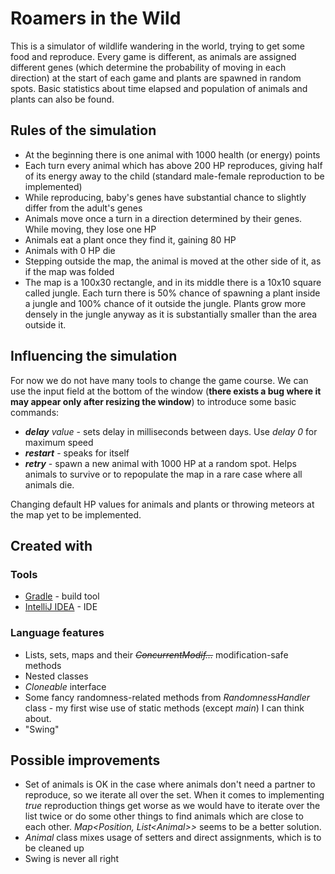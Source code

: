 # Roamers in the Wild

This is a simulator of wildlife wandering in the world, trying to get some food and reproduce. Every game is different, as animals are assigned different genes (which determine the probability of moving in each direction) at the start of each game and plants are spawned in random spots. Basic statistics about time elapsed and population of animals and plants can also be found.

## Rules of the simulation

* At the beginning there is one animal with 1000 health (or energy) points
* Each turn every animal which has above 200 HP reproduces, giving half of its energy away to the child (standard male-female reproduction to be implemented)
* While reproducing, baby's genes have substantial chance to slightly differ from the adult's genes
* Animals move once a turn in a direction determined by their genes. While moving, they lose one HP
* Animals eat a plant once they find it, gaining 80 HP
* Animals with 0 HP die
* Stepping outside the map, the animal is moved at the other side of it, as if the map was folded
* The map is a 100x30 rectangle, and in its middle there is a 10x10 square called jungle. Each turn there is 50% chance of spawning a plant inside a jungle and 100% chance of it outside the jungle. Plants grow more densely in the jungle anyway as it is substantially smaller than the area outside it.

## Influencing the simulation

For now we do not have many tools to change the game course. We can use the input field at the bottom of the window (**there exists a bug where it may appear only after resizing the window**) to introduce some basic commands:
* ***delay** value* - sets delay in milliseconds between days. Use *delay 0* for maximum speed
* ***restart*** - speaks for itself
* ***retry*** - spawn a new animal with 1000 HP at a random spot. Helps animals to survive or to repopulate the map in a rare case where all animals die.

Changing default HP values for animals and plants or throwing meteors at the map yet to be implemented.

## Created with

### Tools
* [Gradle](http://gradle.org) - build tool
* [IntelliJ IDEA](http://jetbrains.com/idea) - IDE

### Language features
* Lists, sets, maps and their ~~*ConcurrentModif...*~~ modification-safe methods
* Nested classes
* *Cloneable* interface
* Some fancy randomness-related methods from *RandomnessHandler* class - my first wise use of static methods (except *main*) I can think about.
* "Swing"

## Possible improvements
* Set of animals is OK in the case where animals don't need a partner to reproduce, so we iterate all over the set. When it comes to implementing *true* reproduction things get worse as we would have to iterate over the list twice or do some other things to find animals which are close to each other. *Map\<Position, List\<Animal\>\>* seems to be a better solution.
* *Animal* class mixes usage of setters and direct assignments, which is to be cleaned up
* Swing is never all right
